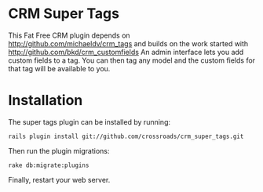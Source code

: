 CRM Super Tags
============

This Fat Free CRM plugin depends on http://github.com/michaeldv/crm_tags and builds on the work started with http://github.com/bkd/crm_customfields
An admin interface lets you add custom fields to a tag. You can then tag any model and the custom fields for that tag will be available to you.

Installation
============

The super tags plugin can be installed by running:

    rails plugin install git://github.com/crossroads/crm_super_tags.git

Then run the plugin migrations:

    rake db:migrate:plugins

Finally, restart your web server.

